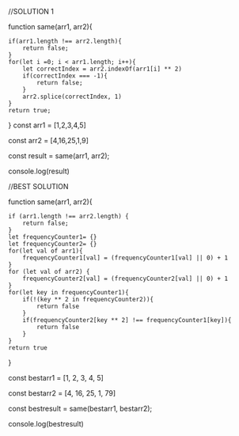//SOLUTION 1

function same(arr1, arr2){

    if(arr1.length !== arr2.length){
        return false;
    }
    for(let i =0; i < arr1.length; i++){
        let correctIndex = arr2.indexOf(arr1[i] ** 2)
        if(correctIndex === -1){
            return false;
        }
        arr2.splice(correctIndex, 1)
    }
    return true;
}
const arr1 = [1,2,3,4,5]

const arr2 = [4,16,25,1,9]

const result = same(arr1, arr2);

console.log(result)


//BEST SOLUTION

function same(arr1, arr2){

    if (arr1.length !== arr2.length) {
        return false;
    }
    let frequencyCounter1= {}
    let frequencyCounter2= {}
    for(let val of arr1){
        frequencyCounter1[val] = (frequencyCounter1[val] || 0) + 1
    }
    for (let val of arr2) {
        frequencyCounter2[val] = (frequencyCounter2[val] || 0) + 1
    }
    for(let key in frequencyCounter1){
        if(!(key ** 2 in frequencyCounter2)){
            return false
        }
        if(frequencyCounter2[key ** 2] !== frequencyCounter1[key]){
            return false
        }
    }
    return true
} 

const bestarr1 = [1, 2, 3, 4, 5]

const bestarr2 = [4, 16, 25, 1, 79]

const bestresult = same(bestarr1, bestarr2);

console.log(bestresult)